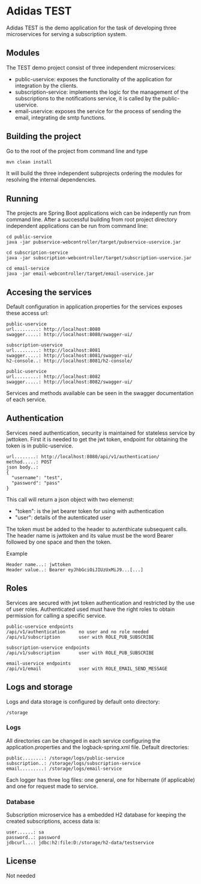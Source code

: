 

# Adidas TEST

Adidas TEST is the demo application for the task of developing three microservices for serving a subscription system.

## Modules

The TEST demo project consist of three independent microservices:
* public-uservice: exposes the functionality of the application for integration by the clients.
* subscription-service: implements the logic for the management of the subscriptions to the notifications service, it is called by the public-uservice.
* email-uservice: exposes the service for the process of sending the email, integrating de smtp functions.

## Building the project

Go to the root of the project from command line and type

```bash
mvn clean install
```

It will build the three independent subprojects ordering the modules for resolving the internal dependencies.

## Running

The projects are Spring Boot applications wich can be indepently run from command line. After a successful building from root project directory independent applications can be run from command line:

```
cd public-service
java -jar pubservice-webcontroller/target/pubservice-uservice.jar
```
```
cd subscription-service
java -jar subscription-webcontroller/target/subscription-uservice.jar
```
```
cd email-service
java -jar email-webcontroller/target/email-uservice.jar
```

## Accesing the services

Default configuration in application.properties for the services exposes these access url:

```
public-uservice
url.........: http://localhost:8080
swagger.....: http://localhost:8080/swagger-ui/

subscription-uservice
url.........: http://localhost:8081
swagger.....: http://localhost:8081/swagger-ui/
h2-console..: http://localhost:8081/h2-console/

public-uservice
url.........: http://localhost:8082
swagger.....: http://localhost:8082/swagger-ui/
```

Services and methods available can be seen in the swagger documentation of each service.

## Authentication

Services need authentication, security is maintained for stateless service by jwttoken. First it is needed to get the jwt token, endpoint for obtaining the token is in public-uservice.

```
url........: http://localhost:8080/api/v1/authentication/
method.....: POST
json body..: 
{
  "username": "test",
  "password": "pass"
}
```
This call will return a json object with two elemenst:
* "token": is the jwt bearer token for using with authentication
* "user": details of the autenticated user

The token must be added to the header to autenthicate subsequent calls. The header name is jwttoken and its value must be the word Bearer followed by one space and then the token.

Example
```
Header name...: jwttoken
Header value..: Bearer eyJhbGciOiJIUzUxMiJ9...[...]
```

## Roles

Services are secured with jwt token authentication and restricted by the use of user roles. Authenticated used must have the right roles to obtain permission for calling a specific service.

```
public-uservice endpoints
/api/v1/authentication     no user and no role needed
/api/v1/subscription       user with ROLE_PUB_SUBSCRIBE

subscription-uservice endpoints
/api/v1/subscription       user with ROLE_PUB_SUBSCRIBE

email-uservice endpoints
/api/v1/email              user with ROLE_EMAIL_SEND_MESSAGE
```

## Logs and storage

Logs and data storage is configured by default onto directory:
```
/storage
```

### Logs

All directories can be changed in each service configuring the application.properties and the logback-spring.xml file.
Default directories:
```
public........: /storage/logs/public-service
subscription..: /storage/logs/subscription-service
email.........: /storage/logs/email-service
```
Each logger has three log files: one general, one for hibernate (if applicable) and one for request made to service.

### Database

Subscription microservice has a embedded H2 database for keeping the created subscriptions, access data is:
```
user......: sa
password..: password
jdbcurl...: jdbc:h2:file:D:/storage/h2-data/testservice
```

## License
Not needed